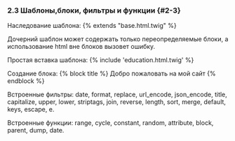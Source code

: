 ### 2.3 Шаблоны,блоки, фильтры и функции {#2-3}

Наследование шаблона: {% extends "base.html.twig" %}

Дочерний шаблон может содержать только переопределяемые блоки, а использование html вне блоков вызовет ошибку.

Простая вставка шаблона: {% include 'education.html.twig' %}

Создание блока: {% block title %} Добро пожаловать на мой сайт {% endblock %}

Встроенные фильтры: date, format, replace, url_encode, json_encode, title, capitalize, upper, lower, striptags, join, reverse, length, sort, merge, default, keys, escape, e.

Встроенные функции: range, cycle, constant, random, attribute, block, parent, dump, date.
